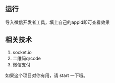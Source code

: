 ## 运行
导入微信开发者工具，填上自己的appid即可查看效果

## 相关技术

1. socket.io
2. 二维码qrcode
3. 微信支付

如果这个项目对你有用，请 start 一下哦。

